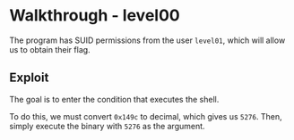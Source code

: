 # Walkthrough - level00

The program has SUID permissions from the user `level01`, which will allow us to obtain their flag.

## Exploit

The goal is to enter the condition that executes the shell.

To do this, we must convert `0x149c` to decimal, which gives us `5276`. Then, simply execute the binary with `5276` as the argument.